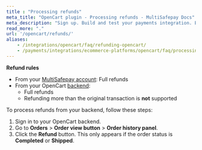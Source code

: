 ```yaml
---
title : "Processing refunds"
meta_title: "OpenCart plugin - Processing refunds - MultiSafepay Docs"
meta_description: "Sign up. Build and test your payments integration. Explore our products and services. Use our API reference, SDKs, and wrappers. Get support."
read_more: "."
url: '/opencart/refunds/'
aliases: 
    - /integrations/opencart/faq/refunding-opencart/
    - /payments/integrations/ecommerce-platforms/opencart/faq/processing-refunds/
---
```


**Refund rules**  

- From your [MultiSafepay account](/account/multisafepay-account/processing-refunds/): Full refunds 
- From your OpenCart [backend](/getting-started/glossary/#backend):  
    - Full refunds
    - Refunding more than the original transaction is **not** supported

To process refunds from your backend, follow these steps:

1. Sign in to your OpenCart backend.
2. Go to **Orders** > **Order view button** > **Order history panel**. 
3. Click the **Refund** button. This only appears if the order status is **Completed** or **Shipped**.

